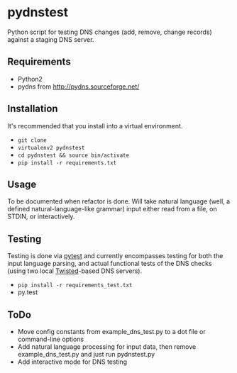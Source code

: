 pydnstest
=========

Python script for testing DNS changes (add, remove, change records) against a staging DNS server.

Requirements
------------
* Python2
* pydns from <http://pydns.sourceforge.net/>

Installation
------------
It's recommended that you install into a virtual environment.

* `git clone`
* `virtualenv2 pydnstest`
* `cd pydnstest && source bin/activate`
* `pip install -r requirements.txt`

Usage
-----
To be documented when refactor is done. Will take natural language (well, a
defined natural-language-like grammar) input either read from a file, on
STDIN, or interactively.

Testing
-------
Testing is done via [pytest](http://pytest.org/latest/) and currently
encompasses testing for both the input language parsing, and actual functional
tests of the DNS checks (using two local
[Twisted](http://twistedmatrix.com)-based DNS servers).

* `pip install -r requirements_test.txt`
* py.test

ToDo
----
* Move config constants from example_dns_test.py to a dot file or command-line options
* Add natural language processing for input data, then remove example_dns_test.py and just run pydnstest.py
* Add interactive mode for DNS testing
